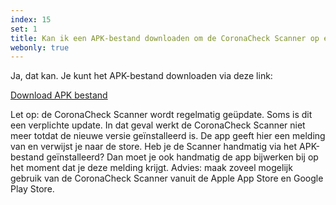 ```yaml
---
index: 15
set: 1
title: Kan ik een APK-bestand downloaden om de CoronaCheck Scanner op een Mobile Device Management Systeem te zetten?
webonly: true
---
```

Ja, dat kan. Je kunt het APK-bestand downloaden via deze link: 

<a href="/files/apk/nl.rijksoverheid.ctr.verifier/latest.apk" class="btn btn--cta" download>Download APK bestand</a>

Let op: de CoronaCheck Scanner wordt regelmatig geüpdate. Soms is dit een verplichte update. In dat geval werkt de CoronaCheck Scanner niet meer totdat de nieuwe versie geïnstalleerd is. De app geeft hier een melding van en verwijst je naar de store. Heb je de Scanner handmatig via het APK-bestand geïnstalleerd? Dan moet je ook handmatig de app bijwerken bij op het moment dat je deze melding krijgt. Advies: maak zoveel mogelijk gebruik van de CoronaCheck Scanner vanuit de Apple App Store en Google Play Store.
